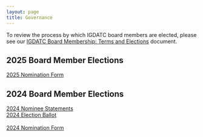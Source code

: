 ```yaml
---
layout: page
title: Governance
---
```


To review the process by which IGDATC board members are elected, please see our [IGDATC Board Membership: Terms and Elections](https://docs.google.com/document/d/1oFttRIit4bF55lbySJKh0uOc6W2oemJyteh3lKCw9g4/edit?usp=sharing) document.



<h2>2025 Board Member Elections</h2>

[2025 Nomination Form](https://forms.gle/VDznXMpSq4CVT8GZ9)



<h2>2024 Board Member Elections</h2>

[2024 Nominee Statements](https://docs.google.com/spreadsheets/d/1Xs8euovyCVod2Un6OoMSIW54FkZBfOyVQ8SBM9DqCsg/edit?usp=sharing)<br/>
[2024 Election Ballot](https://forms.gle/ga6N5V8Ym52ebTuo6)<br/>
<br/>
[2024 Nomination Form](https://forms.gle/JjdnVaye8SMsuZsL7)
